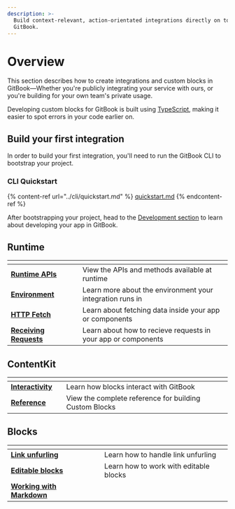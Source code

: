 ```yaml
---
description: >-
  Build context-relevant, action-orientated integrations directly on top of
  GitBook.
---
```


# Overview

This section describes how to create integrations and custom blocks in GitBook—Whether you're publicly integrating your service with ours, or you're building for your own team's private usage.

Developing custom blocks for GitBook is built using [TypeScript](https://www.typescriptlang.org/), making it easier to spot errors in your code earlier on.&#x20;

## Build your first integration

In order to build your first integration, you'll need to run the GitBook CLI to bootstrap your project.

### CLI Quickstart

{% content-ref url="../cli/quickstart.md" %}
[quickstart.md](../cli/quickstart.md)
{% endcontent-ref %}

After bootstrapping your project, head to the [Development section](../getting-started/development.md) to learn about developing your app in GitBook.

## Runtime

<table data-view="cards"><thead><tr><th></th><th></th><th></th></tr></thead><tbody><tr><td><a href="reference/"><strong>Runtime APIs</strong></a></td><td></td><td>View the APIs and methods available at runtime</td></tr><tr><td><a href="reference/environment.md"><strong>Environment</strong></a></td><td></td><td>Learn more about the environment your integration runs in</td></tr><tr><td><a href="broken-reference"><strong>HTTP Fetch</strong></a></td><td></td><td>Learn about fetching data inside your app or components</td></tr><tr><td><a href="runtime/receiving-requests.md"><strong>Receiving Requests</strong></a></td><td></td><td>Learn about how to recieve requests in your app or components</td></tr></tbody></table>

## ContentKit

<table data-card-size="large" data-view="cards"><thead><tr><th></th><th></th><th></th></tr></thead><tbody><tr><td><a href="contentkit/interactivity.md"><strong>Interactivity</strong></a></td><td></td><td>Learn how blocks interact with GitBook</td></tr><tr><td><a href="contentkit/reference.md"><strong>Reference</strong></a></td><td></td><td>View the complete reference for building Custom Blocks</td></tr></tbody></table>

## Blocks

<table data-view="cards"><thead><tr><th></th><th></th><th></th></tr></thead><tbody><tr><td><a href="blocks/link-unfurling.md"><strong>Link unfurling</strong></a></td><td></td><td>Learn how to handle link unfurling</td></tr><tr><td><a href="blocks/editable-blocks.md"><strong>Editable blocks</strong></a></td><td></td><td>Learn how to work with editable blocks</td></tr><tr><td><a href="blocks/markdown.md"><strong>Working with Markdown</strong></a></td><td></td><td></td></tr></tbody></table>
